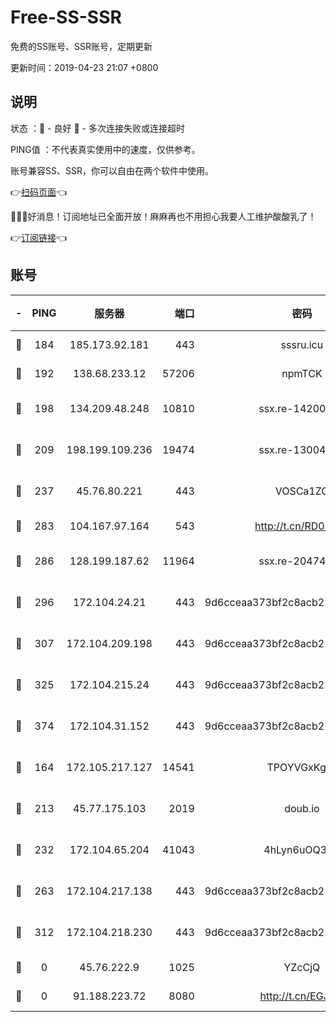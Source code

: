 # Free-SS-SSR

免费的SS账号、SSR账号，定期更新

更新时间：2019-04-23 21:07 +0800

## 说明

状态     ：🙂 - 良好 🙁 - 多次连接失败或连接超时

PING值   ：不代表真实使用中的速度，仅供参考。

账号兼容SS、SSR，你可以自由在两个软件中使用。

👉[扫码页面](https://liesauer.github.io/Free-SS-SSR/)👈

🎉🎉🎉好消息！订阅地址已全面开放！麻麻再也不用担心我要人工维护酸酸乳了！

👉[订阅链接](https://www.liesauer.net/yogurt/subscribe?ACCESS_TOKEN=DAYxR3mMaZAsaqUb)👈

## 账号

|-|PING|服务器|端口|密码|加密方式|区域|
|:----:|:----:|:-----:|-----:|:----:|:----:|:----:|
|🙂|184|185.173.92.181|443|sssru.icu|rc4-md5|RU|
|🙂|192|138.68.233.12|57206|npmTCK|rc4-md5|US|
|🙂|198|134.209.48.248|10810|ssx.re-14200963|aes-256-cfb|US|
|🙂|209|198.199.109.236|19474|ssx.re-13004881|aes-256-cfb|US|
|🙂|237|45.76.80.221|443|VOSCa1ZG|aes-256-cfb|DE|
|🙂|283|104.167.97.164|543|http://t.cn/RD0D7sx|rc4-md5|CA|
|🙂|286|128.199.187.62|11964|ssx.re-20474884|aes-256-cfb|SG|
|🙂|296|172.104.24.21|443|9d6cceaa373bf2c8acb22e60b6a58be6|aes-256-cfb|US|
|🙂|307|172.104.209.198|443|9d6cceaa373bf2c8acb22e60b6a58be6|aes-256-cfb|US|
|🙂|325|172.104.215.24|443|9d6cceaa373bf2c8acb22e60b6a58be6|aes-256-cfb|US|
|🙂|374|172.104.31.152|443|9d6cceaa373bf2c8acb22e60b6a58be6|aes-256-cfb|US|
|🙂|164|172.105.217.127|14541|TPOYVGxKglpi|aes-256-cfb|JP|
|🙂|213|45.77.175.103|2019|doub.io|aes-128-ctr|SG|
|🙂|232|172.104.65.204|41043|4hLyn6uOQ3hU|aes-256-cfb|JP|
|🙂|263|172.104.217.138|443|9d6cceaa373bf2c8acb22e60b6a58be6|aes-256-cfb|US|
|🙂|312|172.104.218.230|443|9d6cceaa373bf2c8acb22e60b6a58be6|aes-256-cfb|US|
|🙁|0|45.76.222.9|1025|YZcCjQ|rc4-md5|JP|
|🙁|0|91.188.223.72|8080|http://t.cn/EGJIyrl|rc4-md5|RU|
